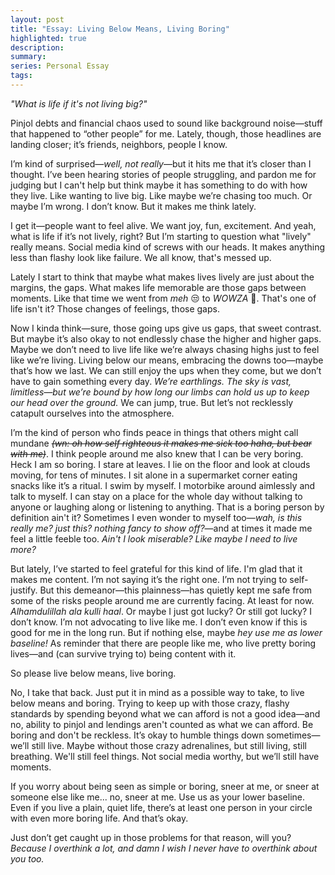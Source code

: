 ```yaml
---
layout: post
title: "Essay: Living Below Means, Living Boring"
highlighted: true
description:
summary:
series: Personal Essay
tags:
---
```


*"What is life if it's not living big?"*

Pinjol debts and financial chaos used to sound like background noise—stuff that happened to “other people” for me. Lately, though, those headlines are landing closer; it’s friends, neighbors, people I know.

I’m kind of surprised—*well, not really*—but it hits me that it’s closer than I thought. I’ve been hearing stories of people struggling, and pardon me for judging but I can't help but think maybe it has something to do with how they live. Like wanting to live big. Like maybe we’re chasing too much. Or maybe I’m wrong. I don’t know. But it makes me think lately.

I get it—people want to feel alive. We want joy, fun, excitement. And yeah, what is life if it’s not lively, right? But I’m starting to question what "lively" really means. Social media kind of screws with our heads. It makes anything less than flashy look like failure. We all know, that's messed up.

Lately I start to think that maybe what makes lives lively are just about the margins, the gaps. What makes life memorable are those gaps between moments. Like that time we went from *meh* 😒 to *WOWZA* 🤩. That's one of life isn't it? Those changes of feelings, those gaps.

Now I kinda think—sure, those going ups give us gaps, that sweet contrast. But maybe it’s also okay to not endlessly chase the higher and higher gaps. Maybe we don’t need to live life like we’re always chasing highs just to feel like we’re living. Living below our means, embracing the downs too—maybe that’s how we last. We can still enjoy the ups when they come, but we don’t have to gain something every day. *We’re earthlings. The sky is vast, limitless—but we’re bound by how long our limbs can hold us up to keep our head over the ground.* We can jump, true. But let’s not recklessly catapult ourselves into the atmosphere.

I’m the kind of person who finds peace in things that others might call mundane ~~*(wn: oh how self righteous it makes me sick too haha, but bear with me)*~~. I think people around me also knew that I can be very boring. Heck I am so boring. I stare at leaves. I lie on the floor and look at clouds moving, for tens of minutes. I sit alone in a supermarket corner eating snacks like it’s a ritual. I swim by myself. I motorbike around aimlessly and talk to myself. I can stay on a place for the whole day without talking to anyone or laughing along or listening to anything. That is a boring person by definition ain't it? Sometimes I even wonder to myself too―*wah, is this really me? just this? nothing fancy to show off?*―and at times it made me feel a little feeble too. *Ain't I look miserable? Like maybe I need to live more?*

But lately, I’ve started to feel grateful for this kind of life. I'm glad that it makes me content. I’m not saying it’s the right one. I’m not trying to self-justify. But this demeanor—this plainness—has quietly kept me safe from some of the risks people around me are currently facing. At least for now. *Alhamdulillah ala kulli haal*. Or maybe I just got lucky? Or still got lucky? I don’t know. I’m not advocating to live like me. I don’t even know if this is good for me in the long run. But if nothing else, maybe *hey use me as lower baseline!* As reminder that there are people like me, who live pretty boring lives—and (can survive trying to) being content with it.

So please live below means, live boring.

No, I take that back. Just put it in mind as a possible way to take, to live below means and boring. Trying to keep up with those crazy, flashy standards by spending beyond what we can afford is not a good idea―and no, ability to pinjol and lendings aren't counted as what we can afford. Be boring and don't be reckless. It’s okay to humble things down sometimes—we’ll still live. Maybe without those crazy adrenalines, but still living, still breathing. We'll still feel things. Not social media worthy, but we’ll still have moments.

If you worry about being seen as simple or boring, sneer at me, or sneer at someone else like me... no, sneer at me. Use us as your lower baseline. Even if you live a plain, quiet life, there’s at least one person in your circle with even more boring life. And that’s okay.

Just don’t get caught up in those problems for that reason, will you?  *Because I overthink a lot, and damn I wish I never have to overthink about you too.*
